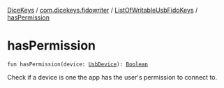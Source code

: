[DiceKeys](../../index.md) / [com.dicekeys.fidowriter](../index.md) / [ListOfWritableUsbFidoKeys](index.md) / [hasPermission](./has-permission.md)

# hasPermission

`fun hasPermission(device: `[`UsbDevice`](https://developer.android.com/reference/android/hardware/usb/UsbDevice.html)`): `[`Boolean`](https://kotlinlang.org/api/latest/jvm/stdlib/kotlin/-boolean/index.html)

Check if a device is one the app has the user's permission to connect to.

